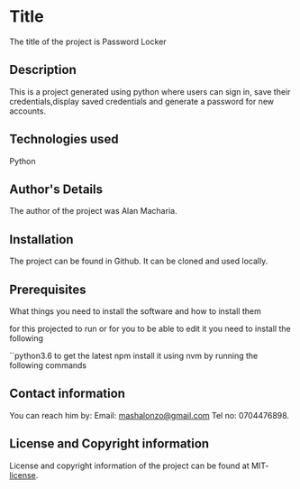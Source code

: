 # Title

The title of the project is Password Locker

## Description

This is a project generated using python where users can sign in, save their credentials,display saved credentials and generate a password for new accounts.

## Technologies used

Python

## Author's Details

The author of the project was Alan Macharia.

## Installation

The project can be found in Github. It can be cloned and used locally. 

## Prerequisites

What things you need to install the software and how to install them

for this projected to run or for you to be able to edit it you need to install the following

``python3.6 to get the latest npm install it using nvm by running the following commands

## Contact information

You can reach him by: Email: [mashalonzo@gmail.com](gmail.com) Tel no: 0704476898.

## License and Copyright information

License and copyright information of the project  can be found at MIT-[license](https://opensource.org/licenses/MIT).
